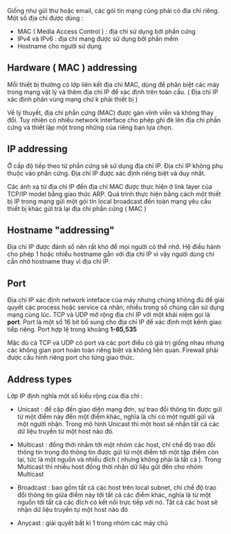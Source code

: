 Giống như gửi thư hoặc email, các gói tin mạng cũng phải có địa chỉ riêng. Một số địa chỉ được dùng :

- MAC ( Media Access Control ) : địa chỉ sử dụng bởi phần cứng
- IPv4 và IPv6 : địa chỉ mạng được sử dụng bởi phần mềm
- Hostname cho người sử dụng 

## Hardware ( MAC ) addressing

Mỗi thiết bị thường có lớp liên kết địa chỉ MAC, dùng để phân biệt các máy trong mạng vật lý và thêm địa chỉ IP để xác định trên toàn cầu. ( Địa chỉ IP xác định phân vùng mạng chứ k phải thiết bị )

Về lý thuyết, địa chỉ phần cứng (MAC) được gán vĩnh viễn và không thay đổi. Tuy nhiên có nhiều network interface cho phép ghi đè lên địa chỉ phần cứng và thiết lập một trong những của riêng bạn lựa chọn. 

## IP addressing

Ở cấp độ tiếp theo từ phần cứng sẽ sử dụng địa chỉ IP. Địa chỉ IP không phụ thuộc vào phần cứng. Địa chỉ IP được xác định riêng biệt và duy nhất.

Các ánh xạ từ địa chỉ IP đến địa chỉ MAC được thực hiện ở link layer của TCP/IP model bằng giao thức ARP. Quá trình thực hiện bằng cách một thiết bị IP trong mạng gửi một gói tin local broadcast đến toàn mạng yêu cầu thiết bị khác gửi trả lại địa chỉ phần cứng ( MAC ) 

## Hostname "addressing"

Địa chi IP được đánh số nên rất khó để mọi người có thể nhớ. Hệ điều hành cho phép 1 hoặc nhiều hostname gắn với địa chỉ IP vì vậy người dùng chỉ cần nhớ hostname thay vì địa chỉ IP.

## Port 

Địa chỉ IP xác định network inteface của máy nhưng chúng không đủ để giải quyết các process hoặc service cá nhân, nhiều trong số chúng cần sử dụng mạng cùng lúc. TCP và UDP mở rộng địa chỉ IP với một khái niệm gọi là **port**. Port là một số 16 bit bổ sung cho địa chỉ IP để xác định một kênh giao tiếp riêng. Port hợp lệ trong khoảng **1-65,535**

Mặc dù cả TCP và UDP có port và các port điều có giá trị giống nhau nhưng các không gian port hoàn toàn riêng biệt và không liên quan. Firewall phải được cấu hình riêng port cho từng giao thức.

## Address types

Lớp IP định nghĩa một số kiểu rộng của địa chỉ :

- Unicast : đề cập đến giao diện mạng đơn, sự trao đổi thông tin được gửi từ một điểm này đến một điểm khác, nghĩa là chỉ có một người gửi và một người nhận. Trong mô hình Unicast thì một host sẽ nhận tất cả các dữ liệu truyền từ một host nào đó.

- Multicast : đồng thời nhắm tới một nhóm các host, chỉ chế độ trao đổi thông tin trong đó thông tin được gửi từ một điểm tới một tập điểm còn lại, tức là một nguồn và nhiều đích ( nhưng không phải là tất cả ). Trong Multicast thì nhiều host đồng thời nhận dữ liệu gửi đến cho nhóm Multicast

- Broadcast : bao gồm tất cả các host trên local subnet, chỉ chế độ trao đổi thông tin giữa điểm này tới tất cả các điểm khác, nghĩa là từ một nguồn tới tất cả các đích có kết nối trực tiếp với nó. Tất cả các host sẽ nhận dữ liệu truyền tự một host nào đó
- Anycast : giải quyết bất kì 1 trong nhóm các máy chủ 

